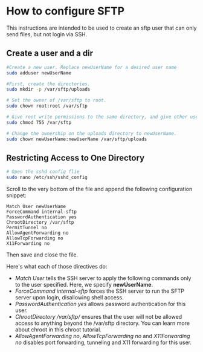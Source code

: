 # How to configure SFTP #

This instructions are intended to be used to create an sftp user that can only send files, but not login via SSH.

## Create a user and a dir ##

```sh
#Create a new user. Replace newUserName for a desired user name
sudo adduser newUserName

#First, create the directories.
sudo mkdir -p /var/sftp/uploads

# Set the owner of /var/sftp to root.
sudo chown root:root /var/sftp

# Give root write permissions to the same directory, and give other users only read and execute rights.
sudo chmod 755 /var/sftp

# Change the ownership on the uploads directory to newUserName.
sudo chown newUserName:newUserName /var/sftp/uploads
```

## Restricting Access to One Directory ##

```sh
# Open the sshd config flie
sudo nano /etc/ssh/sshd_config
```

Scroll to the very bottom of the file and append the following configuration snippet:

    Match User newUserName
    ForceCommand internal-sftp
    PasswordAuthentication yes
    ChrootDirectory /var/sftp
    PermitTunnel no
    AllowAgentForwarding no
    AllowTcpForwarding no
    X11Forwarding no


Then save and close the file.

Here's what each of those directives do:

- *Match User* tells the SSH server to apply the following commands only to the user specified. Here, we specify **newUserName**.
- *ForceCommand internal-sftp* forces the SSH server to run the SFTP server upon login, disallowing shell access.
- *PasswordAuthentication yes* allows password authentication for this user.
- *ChrootDirectory /var/sftp/* ensures that the user will not be allowed access to anything beyond the /var/sftp directory. You can learn more about chroot in this chroot tutorial.
- *AllowAgentForwarding no*, *AllowTcpForwarding no* and *X11Forwarding no* disables port forwarding, tunneling and X11 forwarding for this user.